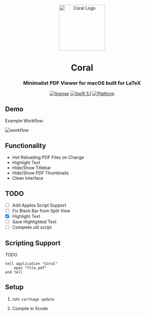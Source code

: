 <div align="center">
    <br />
    <img src="./etc/logo512.png" alt="Coral Logo" width="150"/>
    <h1>Coral</h1>
    <h3>Minimalist PDF Viewer for macOS built for LaTeX</h3>
</div>

<div align="center">

[![license](https://img.shields.io/badge/license-MIT-brightgreen.svg)](https://github.com/konstfish/Coral/blob/master/LICENSE)
[![Swift 5.1](https://img.shields.io/badge/swift-5.1-orange.svg?style=flat)](https://github.com/apple/swift)
[![Platform](http://img.shields.io/badge/platform-macOS-red.svg?style=flat)](https://developer.apple.com/macos/)

</div>

## Demo

Example Workflow:

![workflow](etc/screenshots/demo.gif)

## Functionality

 - Hot Reloading PDF Files on Change
 - Highlight Text
 - Hide/Show Titlebar
 - Hide/Show PDF Thumbnails
 - Clean Interface

## TODO

 - [ ] Add Apples Script Support
 - [ ] Fix Black Bar from Split View
 - [x] Highlight Text
 - [ ] Save Highlighted Text
 - [ ] Complete util script

## Scripting Support

TODO

```applescript
tell application "Coral"
    open "file.pdf"
end tell
```

## Setup

1. run: `carthage update`

2. Compile in Xcode
